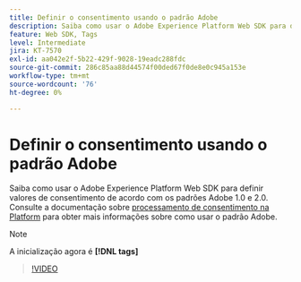 ```yaml
---
title: Definir o consentimento usando o padrão Adobe
description: Saiba como usar o Adobe Experience Platform Web SDK para definir valores de consentimento de acordo com os padrões Adobe 1.0 e 2.0.
feature: Web SDK, Tags
level: Intermediate
jira: KT-7570
exl-id: aa042e2f-5b22-429f-9028-19eadc288fdc
source-git-commit: 286c85aa88d44574f00ded67f0de8e0c945a153e
workflow-type: tm+mt
source-wordcount: '76'
ht-degree: 0%

---
```


# Definir o consentimento usando o padrão Adobe

Saiba como usar o Adobe Experience Platform Web SDK para definir valores de consentimento de acordo com os padrões Adobe 1.0 e 2.0. Consulte a documentação sobre [processamento de consentimento na Platform](https://experienceleague.adobe.com/docs/experience-platform/landing/governance-privacy-security/consent/iab/overview.html) para obter mais informações sobre como usar o padrão Adobe.

>[!NOTE]
>
> A inicialização agora é **[!DNL tags]**

>[!VIDEO](https://video.tv.adobe.com/v/332694/?learn=on&enablevpops)
